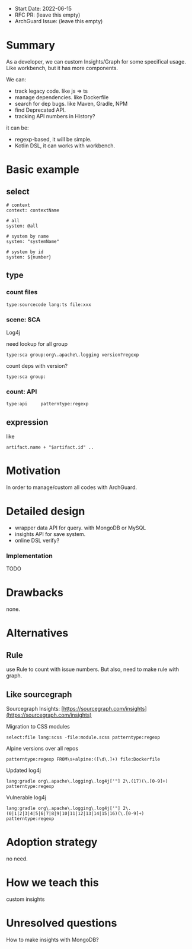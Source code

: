 - Start Date: 2022-06-15
- RFC PR: (leave this empty)
- ArchGuard Issue: (leave this empty)

# Summary

As a developer, we can custom Insights/Graph for some specifical usage. Like workbench, but it has more components.

We can:

 - track legacy code. like js => ts
 - manage dependencies. like Dockerfile
 - search for dep bugs. like Maven, Gradle, NPM
 - find Deprecated API.
 - tracking API numbers in History?

it can be:

- regexp-based, it will be simple. 
- Kotlin DSL, it can works with workbench.

# Basic example

## select

```
# context
context: contextName

# all
system: @all

# system by name
system: "systemName"

# system by id
system: ${number}
```

## type

### count files

```
type:sourcecode lang:ts file:xxx 
```

### scene: SCA

Log4j

need lookup for all group

```
type:sca group:org\.apache\.logging version?regexp
```

count deps with version?

```
type:sca group:
```

### count: API

```
type:api     patterntype:regexp
```

## expression

like

```
artifact.name + "$artifact.id" ..
```

# Motivation

In order to manage/custom all codes with ArchGuard.

# Detailed design

- wrapper data API for query. with MongoDB or MySQL
- insights API for save system.
- online DSL verify?

### Implementation

TODO

# Drawbacks

none.

# Alternatives

## Rule

use Rule to count with issue numbers. But also, need to make rule with graph.

## Like sourcegraph

Sourcegraph Insights: [https://sourcegraph.com/insights](https://sourcegraph.com/insights)

Migration to CSS modules

```
select:file lang:scss -file:module.scss patterntype:regexp
```

Alpine versions over all repos

```
patterntype:regexp FROM\s+alpine:([\d\.]+) file:Dockerfile
```

Updated log4j

```
lang:gradle org\.apache\.logging\.log4j['"] 2\.(17)(\.[0-9]+) patterntype:regexp
```

Vulnerable log4j

```
lang:gradle org\.apache\.logging\.log4j['"] 2\.(0|1|2|3|4|5|6|7|8|9|10|11|12|13|14|15|16)(\.[0-9]+) patterntype:regexp
```

# Adoption strategy

no need.

# How we teach this

custom insights

# Unresolved questions

How to make insights with MongoDB?

